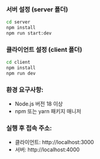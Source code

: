 ### 서버 설정 (server 폴더)
```bash
cd server
npm install
npm run start:dev
```

### 클라이언트 설정 (client 폴더)
```bash
cd client
npm install
npm run dev
```

### 환경 요구사항:
- Node.js 버전 18 이상
- npm 또는 yarn 패키지 매니저

### 실행 후 접속 주소:
- 클라이언트: http://localhost:3000
- 서버: http://localhost:4000